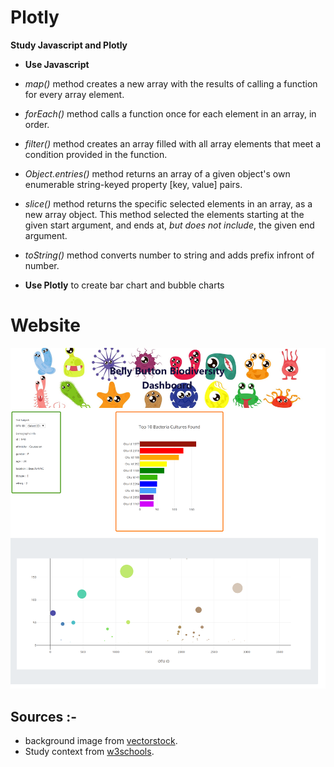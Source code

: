 # Plotly

__Study Javascript and Plotly__

- **Use Javascript**
 - *map()* method creates a new array with the results of calling a function for every array element.
 - *forEach()* method calls a function once for each element in an array, in order.
 - *filter()* method creates an array filled with all array elements that meet a condition provided in the function.
 - *Object.entries()* method returns an array of a given object's own enumerable string-keyed property [key, value] pairs.
 - *slice()* method returns the specific selected elements in an array, as a new array object. This method selected the elements starting at the given start argument, and ends at, *but does not include*, the given end argument.
 - *toString()* method converts number to string and adds prefix infront of number.
 
- **Use Plotly** to create bar chart and bubble charts

# Website 

![Image of Website](Resources/websiteImage.png)

## Sources :-
- background image from [vectorstock](https://www.vectorstock.com/).
- Study context from [w3schools](https://www.w3schools.com).

